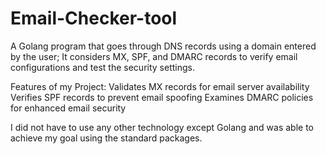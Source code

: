 # Email-Checker-tool
A Golang program that goes through DNS records using a domain entered by the user; It considers MX, SPF, and DMARC records to verify email configurations and test the security settings.

Features of my Project: 
Validates MX records for email server availability
Verifies SPF records to prevent email spoofing
Examines DMARC policies for enhanced email security
 
 I did not have to use any other technology except Golang and was able to achieve my goal using the standard packages.
